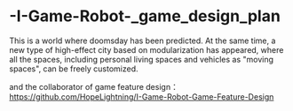 # -I-Game-Robot-_game_design_plan
This is a world where doomsday has been predicted. At the same time, a new type of high-effect city based on modularization has appeared, where all the spaces, including personal living spaces and vehicles as "moving spaces", can be freely customized.

and the collaborator of game feature design：https://github.com/HopeLightning/I-Game-Robot-Game-Feature-Design
